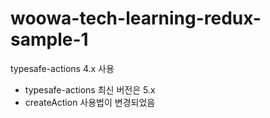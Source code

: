 # woowa-tech-learning-redux-sample-1

typesafe-actions 4.x 사용
- typesafe-actions 최신 버전은 5.x
- createAction 사용법이 변경되었음

